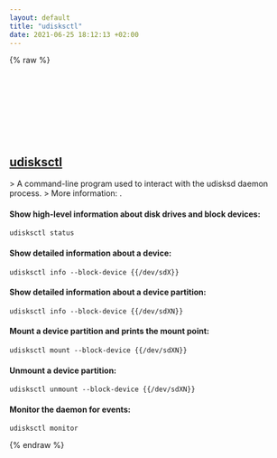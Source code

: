 ```yaml
---
layout: default
title: "udisksctl"
date: 2021-06-25 18:12:13 +02:00
---
```

{% raw %}
<h2 id="udisksctl">
  <a href="/en/linux/udisksctl.html">udisksctl</a> <a href="#udisksctl"><svg class="icon">
    <use href="/assets/images/unicode_sprite.svg#link" />
  </svg></a>
</h2>
> A command-line program used to interact with the udisksd daemon process.
> More information: <http://storaged.org/doc/udisks2-api/latest/udisksctl.1.html>.

#### Show high-level information about disk drives and block devices:
```shell
udisksctl status
```
#### Show detailed information about a device:
```shell
udisksctl info --block-device {{/dev/sdX}}
```
#### Show detailed information about a device partition:
```shell
udisksctl info --block-device {{/dev/sdXN}}
```
#### Mount a device partition and prints the mount point:
```shell
udisksctl mount --block-device {{/dev/sdXN}}
```
#### Unmount a device partition:
```shell
udisksctl unmount --block-device {{/dev/sdXN}}
```
#### Monitor the daemon for events:
```shell
udisksctl monitor
```
{% endraw %}